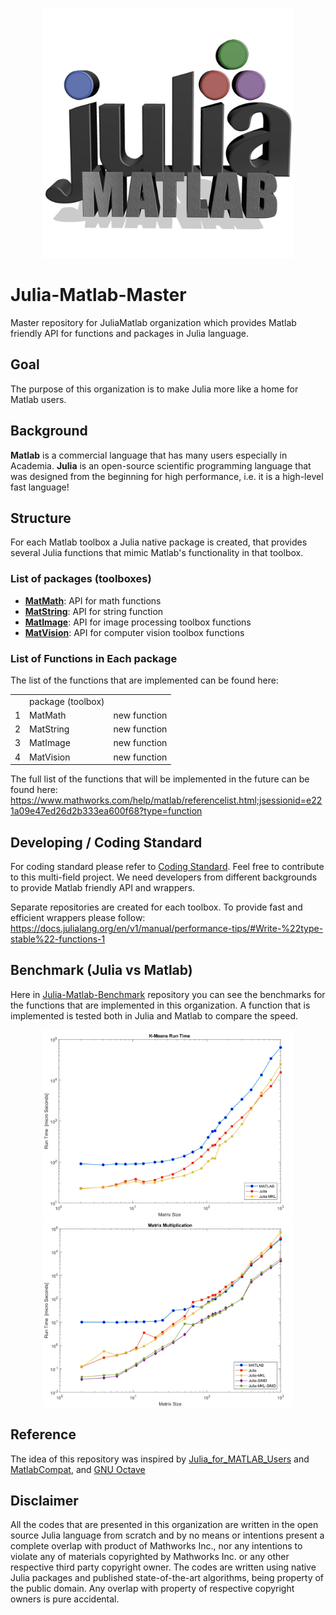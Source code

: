 <p align="center">
  <img src="https://github.com/juliamatlab/Julia-Matlab-Master/blob/master/logo/Julia-Matlab-Logo-small.png" alt="Julia-Matlab-Logo" height="400"/>
</p>


# Julia-Matlab-Master
Master repository for JuliaMatlab organization which provides Matlab friendly API for functions and packages in Julia language.

## Goal
The purpose of this organization is to make Julia more like a home for Matlab users.

## Background
**Matlab** is a commercial language that has many users especially in Academia. **Julia** is an open-source scientific programming language that was designed from the beginning for high performance, i.e. it is a high-level fast language!

## Structure
For each Matlab toolbox a Julia native package is created, that provides several Julia functions that mimic Matlab's functionality in that toolbox.

### List of packages (toolboxes)
* **[MatMath](url)**: API for math functions
* **[MatString](url)**: API for string function
* **[MatImage](url)**: API for image processing toolbox functions  
* **[MatVision](url)**: API for computer vision toolbox functions   

### List of Functions in Each package
The list of the functions that are implemented can be found here:

<table>
    <tr>
        <td></td>
        <td>package (toolbox)</td>
        <td></td>
    </tr>
    <tr>
        <td>1</td>
        <td>MatMath</td>
        <td>new function</td>
    </tr>
    <tr>
        <td>2</td>
        <td>MatString</td>
        <td>new function</td>
    </tr>
    <tr>
        <td>3</td>
        <td>MatImage</td>
        <td>new function</td>
    </tr>
    <tr>
        <td>4</td>
        <td>MatVision</td>
        <td>new function</td>
    </tr>
</table>


The full list of the functions that will be implemented in the future can be found here: https://www.mathworks.com/help/matlab/referencelist.html;jsessionid=e221a09e47ed26d2b333ea600f68?type=function

## Developing / Coding Standard
For coding standard please refer to [Coding Standard](https://github.com/juliamatlab/Julia-Matlab-Master/blob/master/Coding-Standard.md).
Feel free to contribute to this multi-field project. We need developers from different backgrounds to provide Matlab friendly API and wrappers. 

Separate repositories are created for each toolbox. To provide fast and efficient wrappers please follow: https://docs.julialang.org/en/v1/manual/performance-tips/#Write-%22type-stable%22-functions-1

## Benchmark (Julia vs Matlab)
Here in [Julia-Matlab-Benchmark](https://github.com/juliamatlab/Julia-Matlab-Benchmark) repository you can see the benchmarks for the functions that are implemented in this organization. A function that is implemented is tested both in Julia and Matlab to compare the speed.

<p align="middle">
  <img src="https://raw.githubusercontent.com/aminya/MatlabJuliaMatrixOperationsBenchmark/master/Figures/Figure16.png" alt="K-means Run Time" width="400"/>
   <img src="https://raw.githubusercontent.com/aminya/MatlabJuliaMatrixOperationsBenchmark/master/Figures/Figure3.png" alt="Matrix Multiplication" width="400"/>
</p>


## Reference
The idea of this repository was inspired by [Julia_for_MATLAB_Users](https://en.wikibooks.org/wiki/Julia_for_MATLAB_Users/Index) and [MatlabCompat](https://github.com/MatlabCompat/MatlabCompat.jl), and [GNU Octave](https://www.gnu.org/software/octave/)


## Disclaimer

All the codes that are presented in this organization are written in the open source Julia language from scratch and by no means or intentions present a complete overlap with product of Mathworks Inc., nor any intentions to violate any of materials copyrighted by Mathworks Inc. or any other respective third party copyright owner. The codes are written using native Julia packages and published state-of-the-art algorithms, being property of the public domain. Any overlap with property of respective copyright owners is pure accidental.
